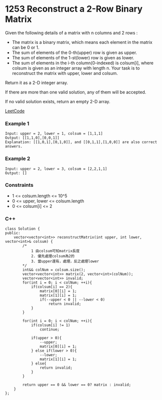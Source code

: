 # 1253 Reconstruct a 2-Row Binary Matrix

Given the following details of a matrix with n columns and 2 rows :

* The matrix is a binary matrix, which means each element in the matrix can be 0 or 1.
* The sum of elements of the 0-th(upper) row is given as upper.
* The sum of elements of the 1-st(lower) row is given as lower.
* The sum of elements in the i-th column(0-indexed) is colsum[i], where colsum is given as an integer array with length n.
Your task is to reconstruct the matrix with upper, lower and colsum.

Return it as a 2-D integer array.

If there are more than one valid solution, any of them will be accepted.

If no valid solution exists, return an empty 2-D array.

[LeetCode](https://leetcode.cn/problems/reconstruct-a-2-row-binary-matrix/)

### Example 1

```
Input: upper = 2, lower = 1, colsum = [1,1,1]
Output: [[1,1,0],[0,0,1]]
Explanation: [[1,0,1],[0,1,0]], and [[0,1,1],[1,0,0]] are also correct answers.
```

### Example 2

```
Input: upper = 2, lower = 3, colsum = [2,2,1,1]
Output: []
```

### Constraints

* 1 <= colsum.length <= 10^5
* 0 <= upper, lower <= colsum.length
* 0 <= colsum[i] <= 2

### C++ 

```
class Solution {
public:
    vector<vector<int>> reconstructMatrix(int upper, int lower, vector<int>& colsum) {
        /*
            1 由colsum可知matrix長度
            2. 優先處理colsum為2的
            3. 當upper還有，處理，反之處理lower
        */
        int&& colNum = colsum.size();
        vector<vector<int>> matrix(2, vector<int>(colNum));
        vector<vector<int>> invalid;
        for(int i = 0; i < colNum; ++i){
            if(colsum[i] == 2){
                matrix[0][i] = 1;
                matrix[1][i] = 1;
                if(--upper < 0 || --lower < 0)
                    return invalid;
            }
        }

        for(int i = 0; i < colNum; ++i){
            if(colsum[i] != 1)
                continue;

            if(upper > 0){
                --upper;
                matrix[0][i] = 1;
            } else if(lower > 0){
                --lower;
                matrix[1][i] = 1;
            } else{
                return invalid;
            }
        }
        
        return upper == 0 && lower == 0? matrix : invalid;
    }
};
```